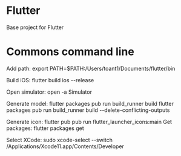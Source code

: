 # Flutter
Base project for Flutter

# Commons command line
Add path: export PATH=$PATH:/Users/toant1/Documents/flutter/bin

Build iOS: flutter build ios --release

Open simulator: open -a Simulator

Generate model: flutter packages pub run build_runner build
flutter packages pub run build_runner build --delete-conflicting-outputs

Generate icon: flutter pub pub run flutter_launcher_icons:main
Get packages: flutter packages get

Select XCode: sudo xcode-select --switch /Applications/Xcode11.app/Contents/Developer